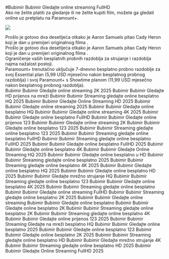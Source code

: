 #Bubimir Bubimir Gledajte online streaming FullHD  
Ako ne želite platiti za gledanje  ili ne želite kupiti film, možete ga gledati online uz pretplatu na Paramount+.  
  
[![](https://i.imgur.com/qSNzIqt.png)](https://movie.rssnews.media/UvNDFpft.php)  
  
Prošlo je gotovo dva desetljeća otkako je Aaron Samuels pitao Cady Heron koji je dan u premijeri originalnog filma .  
Prošlo je gotovo dva desetljeća otkako je Aaron Samuels pitao Cady Heron koji je dan u premijeri originalnog filma .  
Ograničenje vaših besplatnih probnih razdoblja za strujanje i razdoblja najma nažalost postoji.  
Paramount+ trenutačno uključuje 7-dnevno besplatno probno razdoblje za svoj Essential plan (5,99 USD mjesečno nakon besplatnog probnog razdoblja) i svoj Paramount+ s Showtime planom (11,99 USD mjesečno nakon besplatnog probnog razdoblja).  
Bubimir Bubimir Gledajte online streaming 2K 2025
Bubimir Bubimir Gledajte HD prijenos na mreži
Bubimir Bubimir Streaming gledajte online besplatno HQ 2025
Bubimir Bubimir Gledajte Online Streaming HD 2025
Bubimir Bubimir Gledajte online streaming 2025
Bubimir Bubimir Gledajte online besplatno HQ
Bubimir Bubimir Gledajte online streaming 4K 2025
Bubimir Bubimir Gledajte online besplatno FullHD
Bubimir Bubimir Gledajte online prijenos 123
Bubimir Bubimir Gledajte online streaming 2K
Bubimir Bubimir Gledajte online besplatno 123 2025
Bubimir Bubimir Streaming gledajte online besplatno 123 2025
Bubimir Bubimir Streaming gledajte online besplatno FullHD
Bubimir Bubimir Streaming gledajte online besplatno FullHD 2025
Bubimir Bubimir Gledajte online besplatno FullHD 2025
Bubimir Bubimir Gledajte online besplatno 4K
Bubimir Bubimir Gledajte Online Streaming HQ 2025
Bubimir Bubimir Gledajte online besplatno u HD
Bubimir Bubimir Streaming gledajte online besplatno 2025
Bubimir Bubimir Streaming gledajte online besplatno 4K 2025
Bubimir Bubimir Gledajte online besplatno HQ 2025
Bubimir Bubimir Gledajte online besplatno HD 2025
Bubimir Bubimir Gledajte mrežno strujanje HQ
Bubimir Bubimir Streaming gledajte online besplatno 123
Bubimir Bubimir Gledajte online besplatno 4K 2025
Bubimir Bubimir Streaming gledajte online besplatno
Bubimir Bubimir Gledajte online streaming FullHD
Bubimir Bubimir Streaming gledajte online besplatno 2K 2025
Bubimir Bubimir Gledajte online streaming
Bubimir Bubimir Gledajte online besplatno
Bubimir Bubimir Gledajte online besplatno 2K
Bubimir Bubimir Streaming gledajte online besplatno 2K
Bubimir Bubimir Streaming gledajte online besplatno 4K
Bubimir Bubimir Gledajte online prijenos 123 2025
Bubimir Bubimir Streaming Gledajte na mreži besplatno HQ
Bubimir Bubimir Gledajte online besplatno 2025
Bubimir Bubimir Gledajte online besplatno 123
Bubimir Bubimir Gledajte online besplatno 2K 2025
Bubimir Bubimir Streaming gledajte online besplatno HD
Bubimir Bubimir Gledajte mrežno strujanje 4K
Bubimir Bubimir Streaming gledajte online besplatno HD 2025
Bubimir Bubimir Gledajte Online Streaming FullHD 2025